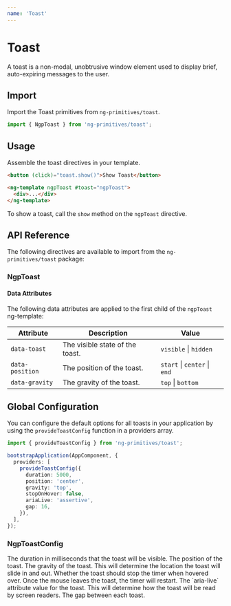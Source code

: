 ```yaml
---
name: 'Toast'
---
```


# Toast

A toast is a non-modal, unobtrusive window element used to display brief, auto-expiring messages to the user.

<docs-example name="toast"></docs-example>

## Import

Import the Toast primitives from `ng-primitives/toast`.

```ts
import { NgpToast } from 'ng-primitives/toast';
```

## Usage

Assemble the toast directives in your template.

```html
<button (click)="toast.show()">Show Toast</button>

<ng-template ngpToast #toast="ngpToast">
  <div>...</div>
</ng-template>
```

To show a toast, call the `show` method on the `ngpToast` directive.

## API Reference

The following directives are available to import from the `ng-primitives/toast` package:

### NgpToast

<api-docs name="NgpToast"></api-docs>

#### Data Attributes

The following data attributes are applied to the first child of the `ngpToast` ng-template:

| Attribute       | Description                     | Value                        |
| --------------- | ------------------------------- | ---------------------------- |
| `data-toast`    | The visible state of the toast. | `visible` \| `hidden`        |
| `data-position` | The position of the toast.      | `start` \| `center` \| `end` |
| `data-gravity`  | The gravity of the toast.       | `top` \| `bottom`            |

## Global Configuration

You can configure the default options for all toasts in your application by using the `provideToastConfig` function in a providers array.

```ts
import { provideToastConfig } from 'ng-primitives/toast';

bootstrapApplication(AppComponent, {
  providers: [
    provideToastConfig({
      duration: 5000,
      position: 'center',
      gravity: 'top',
      stopOnHover: false,
      ariaLive: 'assertive',
      gap: 16,
    }),
  ],
});
```

### NgpToastConfig

<prop-details name="duration" type="number" default="3000">
  The duration in milliseconds that the toast will be visible.
</prop-details>

<prop-details name="position" type="start | center | end" default="end">
  The position of the toast.
</prop-details>

<prop-details name="gravity" type="top | bottom" default="top">
  The gravity of the toast. This will determine the location the toast will slide in and out.
</prop-details>

<prop-details name="stopOnHover" type="boolean" default="true">
  Whether the toast should stop the timer when hovered over. Once the mouse leaves the toast, the timer will restart.
</prop-details>

<prop-details name="ariaLive" type="assertive | polite" default="polite">
  The `aria-live` attribute value for the toast. This will determine how the toast will be read by screen readers.
</prop-details>

<prop-details name="gap" type="number" default="16">
  The gap between each toast.
</prop-details>
